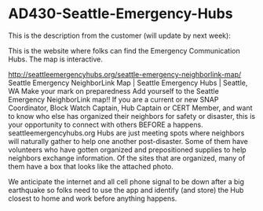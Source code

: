# AD430-Seattle-Emergency-Hubs

This is the description from the customer (will update by next week):

This is the website where folks can find the Emergency Communication Hubs.  The map is interactive.  

http://seattleemergencyhubs.org/seattle-emergency-neighborlink-map/
Seattle Emergency NeighborLink Map | Seattle Emergency Hubs | Seattle, WA
Make your mark on preparedness Add yourself to the Seattle Emergency NeighborLink map!! If you are a current or new SNAP Coordinator, Block Watch Captain, Hub Captain or CERT Member, and want to know who else has organized their neighbors for safety or disaster, this is your opportunity to connect with others BEFORE a happens.
seattleemergencyhubs.org
Hubs are just meeting spots where neighbors will naturally gather to help one another post-disaster.  Some of them have volunteers who have gotten organized and prepositioned supplies to help neighbors exchange information.  Of the sites that are organized, many of them have a box that looks like the attached photo.


We anticipate the internet and all cell phone signal to be down after a big earthquake so folks need to use the app and identify (and store) the Hub closest to home and work before anything happens.  
